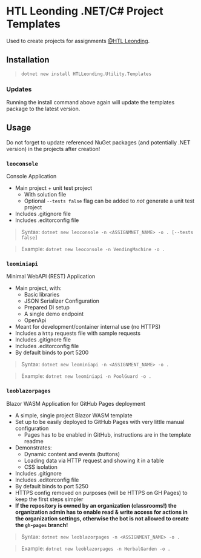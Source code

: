 # HTL Leonding .NET/C# Project Templates

Used to create projects for assignments [@HTL Leonding](https://www.htl-leonding.at/).

## Installation

>  `dotnet new install HTLLeonding.Utility.Templates`

### Updates

Running the install command above again will update the templates package to the latest version.

## Usage

Do not forget to update referenced NuGet packages (and potentially .NET version) in the projects after creation!

### `leoconsole`

Console Application

- Main project + unit test project
    - With solution file
    - Optional `--tests false` flag can be added to _not_ generate a unit test project
- Includes .gitignore file
- Includes .editorconfig file

> Syntax: `dotnet new leoconsole -n <ASSIGNMNET_NAME> -o . [--tests false]`

> Example: `dotnet new leoconsole -n VendingMachine -o .`

### `leominiapi`

Minimal WebAPI (REST) Application

- Main project, with:
    - Basic libraries
    - JSON Serializer Configuration
    - Prepared DI setup
    - A single demo endpoint
    - OpenApi
- Meant for development/container internal use (no HTTPS)
- Includes a `http` requests file with sample requests
- Includes .gitignore file
- Includes .editorconfig file
- By default binds to port 5200

> Syntax: `dotnet new leominiapi -n <ASSIGNMENT_NAME> -o .`

> Example: `dotnet new leominiapi -n PoolGuard -o .`

### `leoblazorpages`

Blazor WASM Application for GitHub Pages deployment

- A simple, single project Blazor WASM template
- Set up to be easily deployed to GitHub Pages with very little manual configuration
    - Pages has to be enabled in GitHub, instructions are in the template readme
- Demonstrates:
    - Dynamic content and events (buttons)
    - Loading data via HTTP request and showing it in a table
    - CSS isolation
- Includes .gitignore
- Includes .editorconfig file
- By default binds to port 5250
- HTTPS config removed on purposes (will be HTTPS on GH Pages) to keep the first steps simpler
- **If the repository is owned by an organization (classrooms!) the organization admin has to enable read & write access for actions in the organization settings, otherwise the bot is not allowed to create the `gh-pages` branch!**

> Syntax: `dotnet new leoblazorpages -n <ASSIGNMENT_NAME> -o .`

> Example: `dotnet new leoblazorpages -n HerbalGarden -o .`